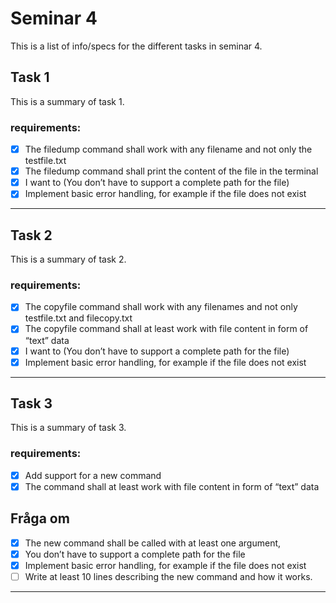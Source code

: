 # Seminar 4

This is a list of info/specs for the different tasks in seminar 4.

## Task 1
This is a summary of task 1.

### requirements:
- [X] The filedump command shall work with any filename and not only the testfile.txt
- [X] The filedump command shall print the content of the file in the terminal
- [X] I want to (You don’t have to support a complete path for the file)
- [X] Implement basic error handling, for example if the file does not exist

---

## Task 2
This is a summary of task 2.

### requirements:
- [X] The copyfile command shall work with any filenames and not only testfile.txt and filecopy.txt
- [X] The copyfile command shall at least work with file content in form of “text” data
- [X] I want to (You don’t have to support a complete path for the file)
- [X] Implement basic error handling, for example if the file does not exist

---

## Task 3
This is a summary of task 3.

### requirements:
- [X] Add support for a new command
- [X] The command shall at least work with file content in form of “text” data
## Fråga om
- [X] The new command shall be called with at least one argument,  
- [X] You don’t have to support a complete path for the file
- [X] Implement basic error handling, for example if the file does not exist
- [ ] Write at least 10 lines describing the new command and how it works.

---
